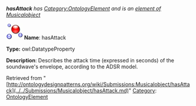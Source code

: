 ___hasAttack__ has [Category:OntologyElement](../../Category/OntologyElement.md "Category:OntologyElement") and is an [element of](../../Property/ElementOf.md "Property:ElementOf") [Musicalobject](../../Submissions/Musicalobject.md "Submissions:Musicalobject")_


  




[![DatatypeProperty](../../images/thumb/a/a5/DatatypeProperty.gif/45px-DatatypeProperty.gif)](../../Image/DatatypeProperty.gif.md "DatatypeProperty")
__Name__: hasAttack 


__Type:__ owl:DatatypeProperty 


__Description__: Describes the attack time (expressed in seconds) of the soundwave's envelope, according to the ADSR model. 





Retrieved from "[http://ontologydesignpatterns.org/wiki/Submissions:Musicalobject/hasAttack](../../Submissions/Musicalobject/hasAttack.md)"
 [Category](http://ontologydesignpatterns.org/wiki/Special:Categories "Special:Categories"): [OntologyElement](../../Category/OntologyElement.md "Category:OntologyElement")